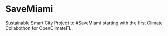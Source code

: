 # SaveMiami
Sustainable Smart City Project to #SaveMiami starting with the first Climate Collabothon for OpenClimateFL. 
